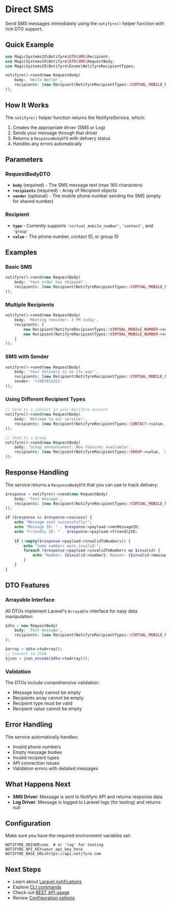 # Direct SMS

Send SMS messages immediately using the `notifyre()` helper function with rich DTO support.

## Quick Example

```php
use MagicSystemsIO\Notifyre\DTO\SMS\Recipient;
use MagicSystemsIO\Notifyre\DTO\SMS\RequestBody;
use MagicSystemsIO\Notifyre\Enums\NotifyreRecipientTypes;

notifyre()->send(new RequestBody(
    body: 'Hello World!',
    recipients: [new Recipient(NotifyreRecipientTypes::VIRTUAL_MOBILE_NUMBER->value, '+1234567890')]
));
```

## How It Works

The `notifyre()` helper function returns the NotifyreService, which:

1. Creates the appropriate driver (SMS or Log)
2. Sends your message through that driver
3. Returns a `ResponseBodyDTO` with delivery status
4. Handles any errors automatically

## Parameters

### RequestBodyDTO

- **`body`** (required) - The SMS message text (max 160 characters)
- **`recipients`** (required) - Array of Recipient objects
- **`sender`** (optional) - The mobile phone number sending the SMS (empty for shared number)

### Recipient

- **`type`** - Currently supports `'virtual_mobile_number'`, `'contact'`, and `'group'`
- **`value`** - The phone number, contact ID, or group ID

## Examples

### Basic SMS

```php
notifyre()->send(new RequestBody(
    body: 'Your order has shipped!',
    recipients: [new Recipient(NotifyreRecipientTypes::VIRTUAL_MOBILE_NUMBER->value, '+15551234567')]
));
```

### Multiple Recipients

```php
notifyre()->send(new RequestBody(
    body: 'Meeting reminder: 2 PM today',
    recipients: [
        new Recipient(NotifyreRecipientTypes::VIRTUAL_MOBILE_NUMBER->value, '+15551234567'),
        new Recipient(NotifyreRecipientTypes::VIRTUAL_MOBILE_NUMBER->value, '+15559876543'),
    ]
));
```

### SMS with Sender

```php
notifyre()->send(new RequestBody(
    body: 'Your delivery is on its way!',
    recipients: [new Recipient(NotifyreRecipientTypes::VIRTUAL_MOBILE_NUMBER->value, '+1234567890')],
    sender: '+1987654321'
));
```

### Using Different Recipient Types

```php
// Send to a contact in your Notifyre account
notifyre()->send(new RequestBody(
    body: 'Welcome to our service!',
    recipients: [new Recipient(NotifyreRecipientTypes::CONTACT->value, 'contact_123')]
));

// Send to a group
notifyre()->send(new RequestBody(
    body: 'Group announcement: New features available!',
    recipients: [new Recipient(NotifyreRecipientTypes::GROUP->value, 'group_456')]
));
```

## Response Handling

The service returns a `ResponseBodyDTO` that you can use to track delivery:

```php
$response = notifyre()->send(new RequestBody(
    body: 'Test message',
    recipients: [new Recipient(NotifyreRecipientTypes::VIRTUAL_MOBILE_NUMBER->value, '+1234567890')]
));

if ($response && $response->success) {
    echo "Message sent successfully!";
    echo "Message ID: " . $response->payload->smsMessageID;
    echo "Friendly ID: " . $response->payload->friendlyID;
    
    if (!empty($response->payload->invalidToNumbers)) {
        echo "Some numbers were invalid:";
        foreach ($response->payload->invalidToNumbers as $invalid) {
            echo "Number: {$invalid->number}, Reason: {$invalid->message}";
        }
    }
}
```

## DTO Features

### Arrayable Interface

All DTOs implement Laravel's `Arrayable` interface for easy data manipulation:

```php
$dto = new RequestBody(
    body: 'Test message',
    recipients: [new Recipient(NotifyreRecipientTypes::VIRTUAL_MOBILE_NUMBER->value, '+1234567890')]
);

$array = $dto->toArray();
// Convert to JSON
$json = json_encode($dto->toArray());
```

### Validation

The DTOs include comprehensive validation:

- Message body cannot be empty
- Recipients array cannot be empty
- Recipient type must be valid
- Recipient value cannot be empty

## Error Handling

The service automatically handles:

- Invalid phone numbers
- Empty message bodies
- Invalid recipient types
- API connection issues
- Validation errors with detailed messages

## What Happens Next

- **SMS Driver**: Message is sent to Notifyre API and returns response data
- **Log Driver**: Message is logged to Laravel logs (for testing) and returns null

## Configuration

Make sure you have the required environment variables set:

```env
NOTIFYRE_DRIVER=sms  # or 'log' for testing
NOTIFYRE_API_KEY=your_api_key_here
NOTIFYRE_BASE_URL=https://api.notifyre.com
```

## Next Steps

- Learn about [Laravel notifications](./NOTIFICATIONS.md)
- Explore [CLI commands](./COMMANDS.md)
- Check out [REST API usage](./API.md)
- Review [Configuration options](../getting-started/CONFIGURATION.md)
